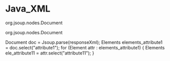 # Java_XML
org.jsoup.nodes.Document 

org.jsoup.nodes.Document 

Document doc = Jsoup.parse(responseXml);
Elements elements_attribute1 = doc.select("attribute1");
for (Element attr : elements_attribute1) { 
	Elements ele_attribute11 = attr.select("attribute11");
}
	
